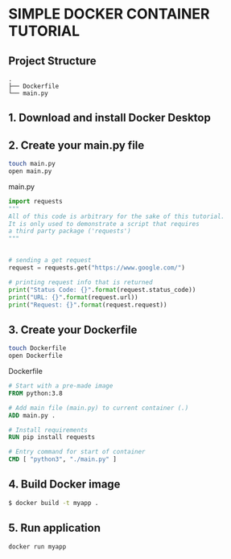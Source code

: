 # SIMPLE DOCKER CONTAINER TUTORIAL

## Project Structure

```
.
├── Dockerfile
└── main.py
```
## 1. Download and install Docker Desktop

## 2. Create your main.py file

```bash
touch main.py
open main.py
```

<p class="codeblock-label">main.py</p>

```python
import requests
"""
All of this code is arbitrary for the sake of this tutorial.
It is only used to demonstrate a script that requires
a third party package ('requests')
"""


# sending a get request
request = requests.get("https://www.google.com/")

# printing request info that is returned
print("Status Code: {}".format(request.status_code))
print("URL: {}".format(request.url))
print("Request: {}".format(request.request))
```


## 3. Create your Dockerfile

```bash
touch Dockerfile
open Dockerfile
```

<p class="codeblock-title">Dockerfile</p>

```Dockerfile
# Start with a pre-made image
FROM python:3.8

# Add main file (main.py) to current container (.)
ADD main.py .

# Install requirements
RUN pip install requests

# Entry command for start of container
CMD [ "python3", "./main.py" ]
```

## 4. Build Docker image

```bash
$ docker build -t myapp .
```

## 5. Run application
```bash
docker run myapp
```
